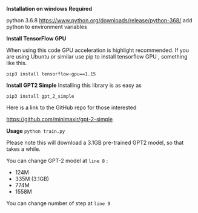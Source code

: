 **Installation on windows**
**Required**

python 3.6.8 
https://www.python.org/downloads/release/python-368/
add python to environment variables

**Install TensorFlow GPU**

When using this code GPU acceleration is highlight recommended.  If you are using Ubuntu or similar use pip to install tensorflow GPU , something like this. 

`pip3 install tensorflow-gpu==1.15`

**Install GPT2 Simple**
Installing this library is as easy as 

`pip3 install gpt_2_simple`

Here is a link to the GitHub repo for those interested

https://github.com/minimaxir/gpt-2-simple

**Usage**
`python train.py`

Please note this will download a 3.1GB pre-trained GPT2 model, so that takes a while.

You can change GPT-2 model at `line 8` : 
- 124M
- 335M (3.1GB)
- 774M
- 1558M

You can change number of step at `line 9`
